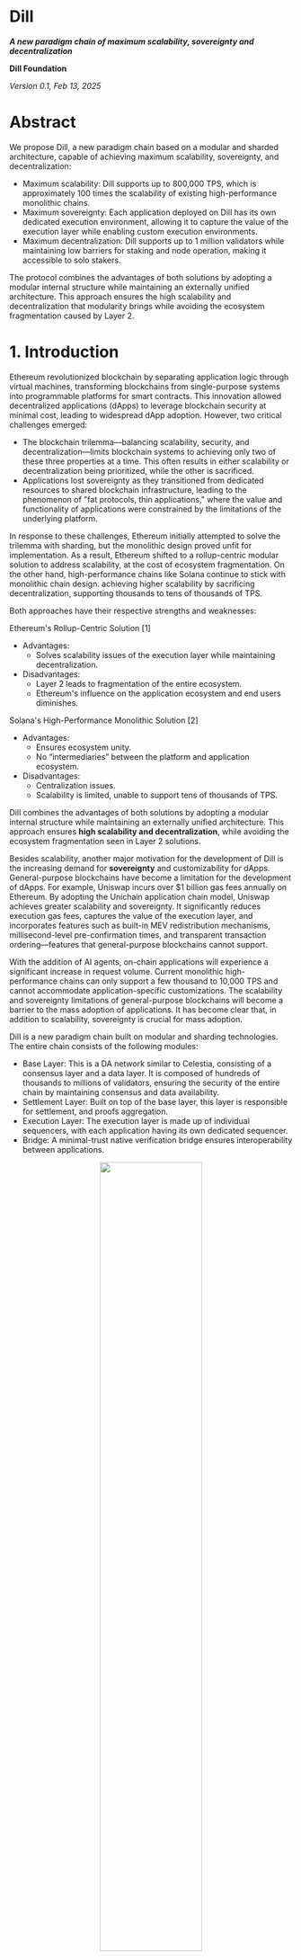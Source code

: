 Dill
==============

***A new paradigm chain of maximum scalability, sovereignty and decentralization***

**Dill Foundation**

*Version 0.1, Feb 13, 2025*

# Abstract

We propose Dill, a new paradigm chain based on a modular and sharded architecture, capable of achieving maximum scalability, sovereignty, and decentralization:

- Maximum scalability: Dill supports up to 800,000 TPS, which is approximately 100 times the scalability of existing high-performance monolithic chains.
- Maximum sovereignty: Each application deployed on Dill has its own dedicated execution environment, allowing it to capture the value of the execution layer while enabling custom execution environments.
- Maximum decentralization: Dill supports up to 1 million validators while maintaining low barriers for staking and node operation, making it accessible to solo stakers.

The protocol combines the advantages of both solutions by adopting a modular internal structure while maintaining an externally unified architecture. This approach ensures the high scalability and decentralization that modularity brings while avoiding the ecosystem fragmentation caused by Layer 2.

# 1. Introduction

Ethereum revolutionized blockchain by separating application logic through virtual machines, transforming blockchains from single-purpose systems into programmable platforms for smart contracts. This innovation allowed decentralized applications (dApps) to leverage blockchain security at minimal cost, leading to widespread dApp adoption. However, two critical challenges emerged:

- The blockchain trilemma—balancing scalability, security, and decentralization—limits blockchain systems to achieving only two of these three properties at a time. This often results in either scalability or decentralization being prioritized, while the other is sacrificed.
- Applications lost sovereignty as they transitioned from dedicated resources to shared blockchain infrastructure, leading to the phenomenon of "fat protocols, thin applications," where the value and functionality of applications were constrained by the limitations of the underlying platform.

In response to these challenges, Ethereum initially attempted to solve the trilemma with sharding, but the monolithic design proved unfit for implementation. As a result, Ethereum shifted to a rollup-centric modular solution to address scalability, at the cost of ecosystem fragmentation. On the other hand, high-performance chains like Solana continue to stick with monolithic chain design. achieving higher scalability by sacrificing decentralization, supporting thousands to tens of thousands of TPS.

Both approaches have their respective strengths and weaknesses:

Ethereum's Rollup-Centric Solution [1]
- Advantages:
  - Solves scalability issues of the execution layer while maintaining decentralization.
- Disadvantages:
  - Layer 2 leads to fragmentation of the entire ecosystem.
  - Ethereum's influence on the application ecosystem and end users diminishes.

Solana's High-Performance Monolithic Solution [2]
- Advantages:
  - Ensures ecosystem unity.
  - No “intermediaries” between the platform and application ecosystem.
- Disadvantages:
  - Centralization issues.
  - Scalability is limited, unable to support tens of thousands of TPS.

Dill combines the advantages of both solutions by adopting a modular internal structure while maintaining an externally unified architecture. This approach ensures **high scalability and decentralization**, while avoiding the ecosystem fragmentation seen in Layer 2 solutions.

Besides scalability, another major motivation for the development of Dill is the increasing demand for **sovereignty** and customizability for dApps. General-purpose blockchains have become a limitation for the development of dApps. For example, Uniswap incurs over $1 billion gas fees annually on Ethereum. By adopting the Unichain application chain model, Uniswap achieves greater scalability and sovereignty. It significantly reduces execution gas fees, captures the value of the execution layer, and incorporates features such as built-in MEV redistribution mechanisms, millisecond-level pre-confirmation times, and transparent transaction ordering—features that general-purpose blockchains cannot support.

With the addition of AI agents, on-chain applications will experience a significant increase in request volume. Current monolithic high-performance chains can only support a few thousand to 10,000 TPS and cannot accommodate application-specific customizations. The scalability and sovereignty limitations of general-purpose blockchains will become a barrier to the mass adoption of applications. It has become clear that, in addition to scalability, sovereignty is crucial for mass adoption.

Dill is a new paradigm chain built on modular and sharding technologies. The entire chain consists of the following modules:

- Base Layer: This is a DA network similar to Celestia, consisting of a consensus layer and a data layer. It is composed of hundreds of thousands to millions of validators, ensuring the security of the entire chain by maintaining consensus and data availability.
- Settlement Layer: Built on top of the base layer, this layer is responsible for settlement, and proofs aggregation.
- Execution Layer: The execution layer is made up of individual sequencers, with each application having its own dedicated sequencer.
- Bridge: A minimal-trust native verification bridge ensures interoperability between applications.

<div align="center">
<img src="./images/image1.jpg" width="60%" />
</div>

Recent advancements in modular technologies like rollups and data availability (DA) have made the implementation of sharding feasible, opening up new design philosophies for blockchain architecture.  Modularity enhances blockchain scalability not only through the "divide and conquer" approach but also by making sharding, which was previously difficult to implement on monolithic chains, a reality. Sharding is considered as the ultimate solution to the blockchain trilemma. It allows blockchains to significantly scale while preserving decentralization, increasing scalability by tens or even hundreds of times. And below is how Dill implements sharding in each layer:

- Consensus Layer: By introducing a committee mechanism for validators, Dill shards the consensus layer by slots, supporting up to a million validators. Combined with Dill's full and light validator modes, it achieves 3-slot fast finality (36 seconds).
- Data Layer: Using 2D EC and KZG-based DAS and subnet sharding, Dill supports a maximum of 512MB blob blocks per slot.
- Execution Layer: Through dedicated execution environments for each application, Dill effectively implements sharding at the application level on the execution layer, providing infinite scalability. This app-dedicated sequencer model provides sovereignty to applications in the lightest way possible.

In the following sections, we will introduce the consensus layer, data layer, and execution layer in details.

# 2. Consensus Layer

## 2.1 Goal

Dill's consensus layer aims to achieve three key goals:

* Friendly to solo stakers (Decentralization)  
* Fast finality (Scalability)  
* High economic security (Security)

## 2.2 The Blockchain Trilemma

In designing POS blockchain consensus mechanisms, decentralization, fast finality, and high economic security form an inherent trilemma. These three core attributes involve trade-offs that must be optimized based on specific application scenarios.

Existing blockchain solutions adopt various trade-off strategies:

* High-performance blockchains like Solana achieve millisecond-level finality times, but their validator node count is typically limited to between 100 and 1,000, with high hardware requirements for nodes.  
* Ethereum supports over 1 million validator nodes, with an average finality time of approximately 15 minutes (64–95 slots, with each slot lasting 12 seconds).  
* Dill aims to achieve second-level finality while maximizing the number of validator nodes, the goal is to support over 1 million validators.  
  * By leveraging pre-confirmation technology, Dill ensures millisecond-level block production and confirmation on the execution layer, reducing the reliance on the base layer for finality times.  
  * Second-level finality offers a good user experience for interoperability and fund withdrawal.

## 2.3 Committee: Sharding of the Consensus Layer

Supporting 1 million validator nodes generates a massive amount of signatures and data, which current technology cannot process within a single slot. By dividing validators into committees and distributing them across multiple slots, the number of validators per slot can be significantly reduced. Combined with BLS signature aggregation, this approach further minimizes the amount of signature data per node, enabling a single slot to support tens of thousands of validators (currently, Ethereum supports approximately 32,000 validators per slot).

**Why Committees Are Secure**  
Committee members are randomly selected at regular intervals. The larger the committee size, the more secure it becomes. Assuming a single entity controls more than 1/3 of the network nodes (enough to block finality), the probability of this entity controlling 2/3 or more of the nodes in any single committee (compromising the chain's security) is less than 2^-80 if the committee size exceeds 231\. Even with a block production time to be one second, the expected time for such an event to occur far exceeds the age of the universe. Further analysis demonstrates that committees offer security levels comparable to scenarios without sharding. 


<div align="center">
<img src="./images/image2.png" width="40%" />
</div>

**Finality Solution Based on Committees**  
If the validator set is divided across 32 (with each slot supporting 32,000 validators, allowing 1 million validators for 32 slots), then the validators per slot account for only 1/32  of the global set. In extreme cases, if a single entity controls 51% of the nodes, they would need only 1/32 of the original cost to attack the chain (e.g., chain reorganization, censorship, or delaying finality). As a result, a simple slot-based committee division significantly reduces the economic security of the chain.

**Improving Economic Security for Single Slots**

1. Lower the likelihood of a single entity controlling 51% of the nodes.  
2. Increase the amount of staked tokens within a single slot to raise the slashing cost of an attack.

To put this into perspectives, currently, Lido accounts for nearly 30% of Ethereum's staked tokens, primarily due to two factors: 1\) High staking requirements and maintenance costs make it unfriendly for solo stakers. 2\) Liquid staking pools exhibit significant network effects, favoring centralization and top players.

<div align="center">
<img src="./images/image3.png" width="60%" />  
</div>

Dill addresses these issues through the following strategies: 

1\. Introduce a light staking layer with lower staking requirements designed to be solo staker friendly, ensuring network decentralization.

2\. Introduce a heavy staking layer targeting staking pools, centralized exchanges (CEXs), and other institutions, enhancing the economic security within single slots.

3\. Implement an innovative decentralized staking pool mechanism to mitigate the economies of scale from the dominant entities (details to be elaborated later).

### 2.4 Two-tiered Staking Model Analysis

In most mainstream blockchain networks, institutions like liquid staking/restaking platforms, CEXs, and staking pools dominate the staking market. These institutions hold significantly more tokens than solo stakers combined. For the two-tiered staking model, we assume that the heavy staking layer has 64 times the staking amount of the light staking layer. 

If the total staked tokens by light stakers and heavy stakers are equal, the network would have 1 million light-layer validators and approximately 16,000 heavy-layer full validators.

Light-layer validators and heavy-layer validators each form their own committees, spanning a total of 64 slots. Unlike the approach of evenly dividing committees across slots, Dill employs a method that limits the number of validators per slot. Assuming each slot selects up to 16,000 validators from both the light and heavy staking layers (for a total of 32,000 per slot), light-layer validators are selected on average once every 64 slots, while heavy-layer validators are selected every time.

Light-layer and heavy-layer validators participate in consensus voting separately. Finality is only achieved when both light-layer and heavy-layer validators individually reach a 2/3 vote. To reorganize the chain, an attacker would need to control both layers simultaneously. Since the heavy staking layer accounts for 50% of the total staked tokens, the economic security within a single slot is significantly enhanced.

## 2.5 Rebalancing and Optimization of the Two-tiered Staking Mechanism

Full validators play a key role in enhancing the economic security of individual slots, while light validators ensure the network's decentralization. To achieve optimal performance for the Dill blockchain, it is essential to maintain a reasonable staking ratio between these two layers.

Dill has determined an ideal staking ratio where the total amount staked by full validators to that by light validators is 1:1, meaning the heavy and light layers each account for 50% of the total staked tokens. This balanced configuration maximizes the staking requirement to control either layer individually.

To maintain this balance, Dill employs a dynamic incentive mechanism: when the staking ratio deviates from the target, the staking yield is adjusted to guide capital flow and restore equilibrium. For example, if the light-layer staking exceeds 50%, its yield per unit capital will decrease accordingly, incentivizing more capital to flow to the heavy layer until the system returns to equilibrium. This adaptive mechanism ensures the system's long-term stability.

**Node Roles in the Two-tiered Staking Model**  
The two-tiered staking mechanism allows for differentiated roles between light validators and full validators, further enhancing the system's scalability and decentralization:

* **Full Validators**: Operate as full nodes, responsible for state maintenance, block production, and consensus voting.  
* **Light Validators**: Designed as stateless nodes, focusing on state validation, data availability sampling (DAS), and consensus voting.

## 2.6 Stateless Light Validators

As blockchain networks operate over time, the size of node state data grows exponentially, prolonging the initial synchronization period for new nodes to several months. Meanwhile, the increasing hardware requirements significantly raise node operation costs.

Dill's base layer focuses solely on consensus mechanisms and data networking, completely decoupled from the execution layer. This design offers notable advantages:

1. By eliminating the computational complexity and state management needed by smart contracts, the system's state is significantly simplified.  
2. This reduces hardware requirements for node maintenance and shortens synchronization times.

Under the two-tiered staking architecture, light validators take this further by fully adopting a stateless design, optimizing scalability and minimizing operational costs.

### 2.6.1 Verkle Tree

The Verkle Tree is an innovative, provable data structure that serves as an advanced version of the Merkle Tree. Its defining feature is the use of polynomial commitment mechanisms. Unlike traditional Merkle Trees, the Verkle Tree does not rely on sibling nodes to generate proofs. This characteristic significantly enhances proof space efficiency in scenarios involving large-scale tree structures.

<div align="center">
<img src="./images/image4.png" width="45%" />
</div>

Another key advantage of the polynomial commitment mechanism lies in its state update capability: the system can calculate a new state root directly based on the state changes of a single node without accessing sibling node states. This feature enables Verkle Trees to effectively support the implementation of stateless nodes. In practical applications, nodes only need to combine the state root of the current block, new transaction blocks, and the current state of relevant addresses to compute and verify the correctness of the new state root. 

In Dill's architectural design, the decoupling of the execution layer simplifies state computation. This characteristic provides a solid foundation for the practical application of Verkle Trees, significantly reducing the complexity of engineering implementation.

## 2.7 Three-Slot Finality

Dill adopts a 3-slot finality consensus mechanism based on LMD GHOST and Casper FFG. Compared to the single-slot finality approach, this mechanism increases finality time from 28 seconds to 36 seconds but offers the following advantages:

* **Reduced Validator Requirements per Slot**:  
  Under equivalent economic security, the 3-slot finality mechanism requires only one-third of the validators per slot compared to single-slot finality. This supports higher staking rates. Even if the staking rate doubles, only two-thirds of the validators are needed (e.g., Ethereum's current staking rate is around 30%, and Solana's is about 60%). This significantly enhances the network's economic security.  
* **Optimized Throughput**:  
  Single-slot finality requires two additional voting rounds, extending slot latency from 12 seconds to 28 seconds (8 seconds per round), reducing the data layer's throughput by about 60%. As maintaining high throughput is a core performance metric for Dill, the 3-slot finality mechanism helps preserve this crucial capability.  
* **Slot Latency Optimization**:  
  Requiring fewer validators per slot creates the potential to further reduce slot latency. This improvement not only shortens finality times but also boosts the network's overall data throughput.

# 3. Data Layer

The data layer ensures the complete publication of data blocks across the network. In a modular architecture, the data layer receives and processes transaction blocks packaged by the execution layer, providing reliable data download and state reconstruction capabilities for execution-layer validators and users.

Throughput, as the core performance metric of the data layer, directly impacts the overall efficiency of the execution layer. Dill's execution layer employs efficient data compression techniques, packaging transaction data into blob blocks for transmission to the data layer. Leveraging zero-knowledge proof (zk proof) technology, individual transactions can be compressed to as small as 13 bytes. Under Dill's **10MB/s** throughput performance target, the execution layer achieves an exceptional performance of approximately **800,000 TPS.**

The data layer's throughput is primarily constrained by network transmission and verification performance. Assuming a 12-second finality per slot, a 10MB/s throughput corresponds to a block size of 128MB. By comparison:

* Solana's current blocks are approximately 0.5–1MB (handling 2,500–5,000 transactions averaging 200B).  
* Ethereum, post-EIP-4844 upgrade, still operates with block sizes under 1MB, translating to a throughput of less than 100KB/s at a 12-second slot time.

Dill aims to achieve a high-throughput data layer architecture on a decentralized network of 1 million validator nodes, maintaining compatibility with existing hardware and network bandwidth requirements through innovative technical solutions.

## 3.1 DAS

The execution layer's state correctness is ensured by the settlement layer, meaning the data layer does not need to parse or execute transaction data. Leveraging this characteristic, nodes can verify the integrity of large blocks without downloading the entire dataset. By using DAS (Data Availability Sampling), only partial data needs to be extracted to confirm data integrity, enabling large-block integrity verification on standard machines.

DAS relies on two key technologies: EC (Erasure Coding) and KZG.

### 3.1.1 1D EC

For data of size 1×m, 1D EC expands it to m+m. This allows recovery of the original data even if up to m segments are hidden. Therefore, to make the data unavailable, an attacker must hide at least m+1 segments.

In a 1D EC hidden data detection scenario, the probability of a single DAS node detecting at least one hidden segment after s samples is:

<div align="center">
<img src="./images/image5.png" width="50%" />
</div>

Assuming m=64, when s\>33, the probability of failing to detect hidden data is less than 10^-13. With a block time of 12 seconds, this means a false-negative event would occur approximately once in 4 million years.

<div align="center">
<img src="./images/image6.png" width="40%" />  
</br>
Figure: 1D EC Encoding
</div>  


In a scenario with n×m data, assuming n=1024, using 1D EC, a malicious node only needs to hide one row of m+1 data units to make the data unavailable. DAS nodes must sample an entire column to have a 1/2 chance of detecting hidden data. As n increases, the amount of data needed for sampling also increases.

### 3.1.2 2D EC

2D EC expands data in both row and column directions. To hide one point of data, an attacker must simultaneously hide data in both row and column directions. Hidden row data must further hide column data, and hidden column data must further hide row data. Ultimately, even hiding a single data point requires hiding at least 1/4 of the data.

<div align="center">
<img src="./images/image7.png" width="45%" />
</br>
Figure : 2D EC Encoding  
</div>  

In an n×m dataset with 2D EC, the probability of a DAS node detecting at least one hidden point after s samples is:  
<div align="center">
<img src="./images/image8.png" width="40%" />
</div>

Assuming n=1024 and m=64, when s\>96, the probability of failing to detect hidden data is less than 10^−13.

In the 2D EC scenario, a DAS node only needs to sample one data point, significantly reducing the amount of data sampled compared to the column-based sampling required in 1D EC. For n=1024, the data sampled in 2D EC is less than 1/300 of the data sampled in 1D EC (96/33×1024).

### 3.1.3 Multi-DAS Sampling

Dill employs a multi-DAS node sampling approach. In the event of data unavailability, more than 1/3 of the nodes must detect the unavailability. The probability of at least k out of c sampling nodes detecting data unavailability is:

<div align="center">
<img src="./images/image9.png" width="40%" />
</div>

Assuming 10 nodes perform sampling simultaneously, with each node having a 10^−13 probability of failing to detect hidden data, the probability that 4 or more nodes detect the issue exceeds 1-10^−68. Thus, the probability of failing to detect data unavailability (with only 0–3 nodes identifying the issue) is less than 10^−68, which is far less than 10^−13.

### 3.1.4 KZG Polynomial Commitment

After a DAS node samples a small portion of data, it must verify whether the data belongs to the original published dataset. The sampled node provides proof for this data, which is commonly done using Merkle Tree proofs. However, Merkle Tree proofs have two significant drawbacks:

1. The proof size increases with the size of the Merkle Tree.  
2. In the EC extension scenario, Merkle Tree proofs cannot verify the relationship between the extended data and the original data. This process relies on fraud proofs, which reduces security and may take days to complete the data availability verification.

Dill employs KZG polynomial commitments to address these issues:

1. KZG polynomial commitment proofs have a fixed size, with each proof being 48 bytes.  
2. KZG polynomial commitments can validate the EC extension relationship, effectively ensuring that the extended data is indeed an EC extension of the original data.

<div align="center">
<img src="./images/image10.png" width="50%" />
</br>
Figure: DA Sampling by Light Validators
</div>


### 3.1.5 Bandwidth and Quantity of DAS Nodes

Assuming the execution layer submits transaction data in blob form, with each blob being 128KiB in size, a single submission can include 1-N blobs (N ≤ 1024). Multiple execution layers can simultaneously submit blob data. The data layer combines up to 1024 blobs from various execution layers into one block, with the original block size capped at 128MiB (12 seconds per slot, 10MB/s throughput). After 2D EC extension, the block size reaches a maximum of 512MiB.

Assuming the sampling granularity of a DAS node for a single cell is 2KiB, with each cell's KZG proof being 48 bytes, and the DAS node performs 96 concurrent samples (with an error probability of less than 10^-13, the total data sampled is: (2KiB+48B)×96=196.5KiB, with a 1MB bandwidth, sampling can be completed within 200ms.

For a 512MiB block:

512MiB / 196.5KiB=2605

A minimum of 2605 DAS nodes is required to cover 512MiB of data, ensuring the complete preservation of both the original and the 2D EC extended data across the sampling nodes.

## 3.2 Subnet Sharding

The process of adding a blob block to the network is divided into three steps:

1. **Build**  
   The proposer packages the blob, performs EC extension, and calculates the KZG commitment and proof.  
2. **Propagate**  
   The proposer propagates the blob in the P2P network.  
3. **Verify**  
   Validators perform DAS sampling on the received blob and cast their votes.

Benchmark for an 8-core CPU (Intel Cascade Lake, 2.0GHz)

|  | size | time(ms) |
| :---- | :---- | :---- |
| Column EC extension (data \+ proof) | 1024 \* 2KiB | 203 |
| Blob commitment calculation	 | 128KiB | 8 |
| Row EC extension (data \+ proof)	 | 128KiB | 242 |
| Verification of a single sample	 | 2KiB | 2 |

Based on the benchmark data:

* In the **build phase**, an 8-core machine can complete the EC extension in both row and column directions, as well as generate proofs, within approximately 200ms.  
* In the **verify phase**, a DAS node with 1MB bandwidth can complete 96 availability samplings and verifications for 128MiB of raw data in just 400ms.

Assume the proposer has an 8-core CPU and 64Mb bandwidth. To complete the **build** and **propagate** phases for a 1024 \* 128KiB blob (where the EC extension and proof generation unit is 2KiB):

**Build Phase:**

The proposer needs to extend 1024 rows and 128 columns and calculate 2048 commitments.  
The total time consumption is:

(243×1024 \+ 203×128 \+ 8×2048) / 1000 \= 291.2 s

**Propagate Phase:**

* Data: 128 MiB×4=512 MiB  
* Proof: (48×2 KiB×128)/1024=12 MiB  
* Commitment: (48×2 KiB)/1024=0.09 MiB

The time to propagate:

(512+12+0.0964)/8=65.5 s

This time accounts only for synchronization to a single validator. Synchronization across all validators in the network would take significantly longer than 65.5s. Even with a 1Gb bandwidth upgrade, completing propagation within a single slot remains extremely challenging.

## 3.3 Achieving Build and Propagate within a Single Slot

Dill achieves a significant reduction in proposer build and propagate time by parallelizing blob data synchronization, EC extension, and KZG commitment and proof generation through a subnet sharding approach.

Dill divides full validators into 128 subnets. For example, with 16,000 full validators, each subnet contains approximately 128 full validator nodes.

<div align="center">
<img src="./images/image11.png" width="40%" />
</br>
Figure: Full Validator Joins Subnets, Column Sampling
</div>


**Workflow of Blob Data in Subnet Sharding Mode:**

1. Each full validator receives the raw blob data and completes the 1D EC extension locally, generating the KZG commitment and proof. Since different full validators receive different blobs, this process occurs concurrently.  
2. Full validators synchronize the 1D EC-extended blob data within their respective subnets. Each subnet only synchronizes one column of data. Assuming the total raw blob size is 128MiB, the 1D EC extension increases it to 256MiB, and each subnet synchronizes 2MiB of data.  
3. After receiving the column data, full validators complete the 2D EC extension and generate the corresponding KZG proof and commitment locally.  
4. The proposer performs availability sampling and generates the block. The proposer then synchronizes the block's corresponding blob information. Since the full validators already store the blob column data locally, the proposer does not need to synchronize the raw blob data.  
5. The proposer and full validators undergo DAS sampling and verification by DAS nodes.

**Subnet Sharding Optimization for 10MiB Throughput on Standard Machines:**

1. Synchronizing 512MiB of data across the entire network is optimized to synchronize only 2MiB of data within each subnet.  
2. The proposer's task of completing the 2D EC extension and KZG commitment and proof generation for 512MiB of data is reduced to completing only the 1D EC extension and KZG commitment and proof generation for 2MiB of data, which can be completed in approximately 200ms.

# 4. Applications
Beyond Dill's technical architecture, we can explore its potential use cases, particularly in the scalability and sovereignty realms. Below are some of the potential notable use cases:

## 4.1 Agentic Layers
Blockchains provide an ideal environment for AI agent interactions due to their consensus mechanism and programmable intermediate layers. These features enable agents to express and execute actions while ensuring transactions are verifiable by both humans and agents.

On the Dill network, AI agents can create autonomous execution spaces with full control over gas fees and customization. With the decentralized and autonomous nature of these agents, interactions can occur 24/7—both on-chain and off-chain. The highly scalable execution space supports human-to-human, human-to-agent, and agent-to-agent interactions. Agents in different execution spaces can collaborate, leveraging domain-specific expertise to tackle more complex tasks seamlessly.

Using the $Dill token as a common currency, the network fosters a positive economic exchange within the ecosystem, eliminating the need for third-party bridges. This allows expert agents to earn income for their creators in exchange for delegated tasks from others. Agent-to-agent job delegations are also possible through the $Dill token, enabling a free marketplace for agent interactions to thrive as the settlement layer for agentic commerce. Revenue is distributed across the entire execution layer to base layer and to $Dill token holders. With support for up to 1 million solo stackers, this decentralized network empowers individuals and agents alike.

## 4.2 Fully On-Chain Games

The gaming landscape is evolving rapidly with blockchain technology opening new opportunities for both developers and players. Fully on-chain games store all meaningful data on the blockchain, including not just asset ownership, but also game logic and rules. This ensures fairness, transparency, and verifiability, as everything is publicly accessible and immutable. However, despite these advantages, fewer than 15% of blockchain games are fully on-chain, with many facing technical hurdles like scalability, performance, and interoperability. Dill stands out by directly addressing these challenges, offering significant benefits to create smoother, more cost-efficient, and connected on-chain gaming experiences.

Scalability is one of the major hurdles for fully on-chain games. Traditional blockchains, with their long block times, often struggle to handle high player activity, leading to slow transactions and high fees. Dill mitigates this by providing dedicated execution spaces and high throughput, ensuring smooth gameplay even for high-tick rate games like MMORPGs. This infrastructure enables real-time updates and a better user experience, allowing games to scale effectively without compromising performance.

Another hurdle for developers is the lack of control over the underlying execution environment when games are deployed on a shared blockchain. This can lead to lag and inconsistency, especially during network congestion. Dill offers developers sovereignty over their execution space, allowing them to customize it for optimal performance. By decoupling game logic from blockchain constraints, Dill lets developers fine-tune the tick rate and pre-conf , which enhances responsiveness and gives them the flexibility to design complex, high-performance games that would be difficult to achieve with traditional blockchain models. Dill can also satisfy privacy requirements for specific game designs, providing an added layer of flexibility.

Current on-chain games are also hindered by fragmented ecosystems. Players often need different wallets and tokens for each game, creating friction and limiting cross-game interoperability. Dill solves this problem by using its base chain as a shared state for all game updates. With native verifiability, every execution space client is part of Dill's network and has access to the state for each block. This removes fragmented economies and allows players to access all their game assets across different platforms. By enabling seamless asset movement between games, Dill creates a more cohesive ecosystem, unlocking new opportunities for developers and enhancing the player experience. It also unleashes the potential of the creator-content-player flywheel and generates strong network effects for the platform.

In conclusion, Dill's unique offering serves as a catalyst for fully on-chain gaming adoption, addressing the technical challenges and offering a more connected, flexible, and scalable solution for both developers and players.

# 5.Conclusion
The Dill network introduces a new paradigm that maximizes scalability, sovereignty, and decentralization simultaneously. Its base layer is shared across all execution spaces, providing consensus and security for the entire network. With a two-tiered staking architecture, Dill promotes decentralization by lowering both technical and capital barriers to entry. This structure enables up to 1 million solo stakers to participate and secure the network.

Ultimately, Dill aims to align incentives between dApps, users, and validators, creating a dynamic network that accelerates the application layer and paves the way for the next generation of blockchains.  

# References
[1] https://ethereum.org/en/developers/docs/scaling
[2] https://github.com/solana-labs/whitepaper/blob/master/solana-whitepaper-en.pdf